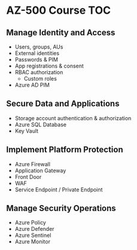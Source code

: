 # AZ-500 Course TOC

## Manage Identity and Access

* Users, groups, AUs
* External identities
* Passwords & PIM
* App registrations & consent
* RBAC authorization
  * Custom roles
* Azure AD PIM

## Secure Data and Applications

* Storage account authentication & authorization
* Azure SQL Database
* Key Vault


## Implement Platform Protection

* Azure Firewall
* Application Gateway
* Front Door
* WAF
* Service Endpoint / Private Endpoint

## Manage Security Operations

* Azure Policy
* Azure Defender
* Azure Sentinel
* Azure Monitor
